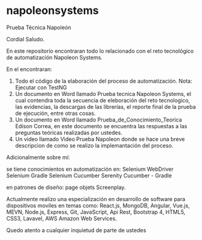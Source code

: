 # napoleonsystems
Prueba Técnica Napoleón

Cordial Saludo.

En este repositorio encontraran todo lo relacionado con el reto tecnológico de automatización Napoleon Systems.

En el encontraran:

1. Todo el código de la elaboración del proceso de automatización.
   Nota: Ejecutar con TestNG
2. Un documento en Word llamado Prueba tecnica Napoleon Systems, el cual contendra toda la secuencia de eleboración del reto tecnologico,    las evidencias, la descargas de las librerías, el reporte final de la prueba de ejecución, entre otras cosas.
3. Un documento en Word llamado Prueba_de_Conocimiento_Teorica Edison Correa, en este documento se encuentra las respuestas a las            preguntas teóricas realizadas por ustedes.
4. Un video llamado Video Prueba Napoleon donde se hace una breve descripcion de como se realizo la implemantación del proceso.

Adicionalmente sobre mí:

se tiene conocimientos en automatización en:
Selenium WebDriver
Selenium Gradle
Selenium Cucumber
Serenity
Cucumber - Gradle

en patrones de diseño:
page objets
Screenplay.

Actualmente realizo una especialización en desarrollo de software para dispositivos moviles en temas como: React.js, MongoDB, Angular, Vue.js, MEVN, Node.js, Express, Git, JavaScript, Api Rest, Bootstrap 4, HTML5, CSS3, Lavavel, AWS Amazon Web Services.

Quedo atento a cualquier inquietud de parte de ustedes
